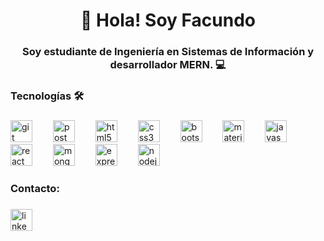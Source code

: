 <h1 align="center">👋 Hola! Soy Facundo</h1>

###

<h3 align="center">Soy estudiante de Ingeniería en Sistemas de Información y desarrollador MERN. 💻</h3>

###

<h3 align="left">Tecnologías 🛠️</h3>

###

<div align="left">
  <img src="https://skillicons.dev/icons?i=git" height="35" alt="git logo"  />
  <img width="25" />
  <img src="https://skillicons.dev/icons?i=postman" height="35" alt="postman logo"  />
  <img width="25" />
  <img src="https://skillicons.dev/icons?i=html" height="35" alt="html5 logo"  />
  <img width="25" />
  <img src="https://skillicons.dev/icons?i=css" height="35" alt="css3 logo"  />
  <img width="25" />
  <img src="https://skillicons.dev/icons?i=bootstrap" height="35" alt="bootstrap logo"  />
  <img width="25" />
  <img src="https://cdn.jsdelivr.net/gh/devicons/devicon/icons/materialui/materialui-original.svg" height="35" alt="materialui logo"  />
  <img width="25" />
  <img src="https://skillicons.dev/icons?i=js" height="35" alt="javascript logo"  />
  <img width="25" />
  <img src="https://skillicons.dev/icons?i=react" height="35" alt="react logo"  />
  <img width="25" />
  <img src="https://skillicons.dev/icons?i=mongodb" height="35" alt="mongodb logo"  />
  <img width="25" />
  <img src="https://skillicons.dev/icons?i=express" height="35" alt="express logo"  />
  <img width="25" />
  <img src="https://skillicons.dev/icons?i=nodejs" height="35" alt="nodejs logo"  />
</div>

###

<h3 align="left">Contacto:</h3>

###

<div align="left">
  <a href="https://www.linkedin.com/in/fnsantillan" target="_blank">
    <img src="https://skillicons.dev/icons?i=linkedin" height="35" alt="linkedin logo" />
  </a>
</div>
